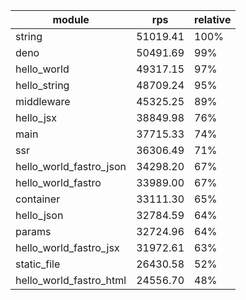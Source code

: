 
| module                  | rps      | relative |
| ----------------------- | -------- | -------- |
| string                  | 51019.41 | 100%     |
| deno                    | 50491.69 | 99%      |
| hello_world             | 49317.15 | 97%      |
| hello_string            | 48709.24 | 95%      |
| middleware              | 45325.25 | 89%      |
| hello_jsx               | 38849.98 | 76%      |
| main                    | 37715.33 | 74%      |
| ssr                     | 36306.49 | 71%      |
| hello_world_fastro_json | 34298.20 | 67%      |
| hello_world_fastro      | 33989.00 | 67%      |
| container               | 33111.30 | 65%      |
| hello_json              | 32784.59 | 64%      |
| params                  | 32724.96 | 64%      |
| hello_world_fastro_jsx  | 31972.61 | 63%      |
| static_file             | 26430.58 | 52%      |
| hello_world_fastro_html | 24556.70 | 48%      |